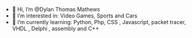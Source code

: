 - 👋 Hi, I’m @Dylan Thomas Mathews
- 👀 I’m interested in: Video Games, Sports and Cars
- 🌱 I’m currently learning: Python, Php, CSS , Javascript, packet tracer, VHDL , Delphi , assembly and C++


<!---
Dylanzo-55/Dylanzo-55 is a ✨ special ✨ repository because its `README.md` (this file) appears on your GitHub profile.
You can click the Preview link to take a look at your changes.
--->
